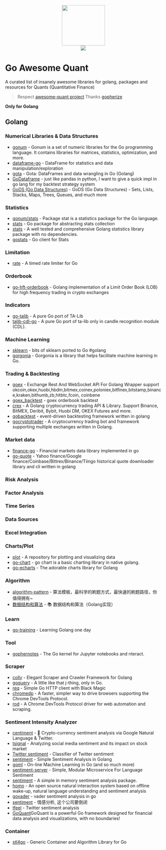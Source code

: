 <div align=center><img src="https://raw.githubusercontent.com/goex-top/go-awesome-quant/master/gopher.png" height="130" width="139"/></div>
<div align=center><img src="https://awesome.re/badge.svg" /></div>

# Go Awesome Quant

A curated list of insanely awesome libraries for golang, packages and resources for Quants (Quantitative Finance)
> Respect [awesome-quant project](https://github.com/wilsonfreitas/awesome-quant)
> Thanks [gopherize](https://gopherize.me/)

**Only for Golang**

## Golang

### Numerical Libraries & Data Structures
- [gonum](https://www.gonum.org/) - Gonum is a set of numeric libraries for the Go programming language. It contains libraries for matrices, statistics, optimization, and more.
- [dataframe-go](https://github.com/rocketlaunchr/dataframe-go) - DataFrame for statistics and data manipulation/exploration
- [gota](https://github.com/go-gota/gota) - Gota: DataFrames and data wrangling in Go (Golang)
- [GoDataframe](https://github.com/qingtiandalaoye/GoDataframe) - just like pandas in python, I want to give a quick impl in go lang for my backtest strategy system
- [GoDS (Go Data Structures)](https://github.com/emirpasic/gods) - GoDS (Go Data Structures) - Sets, Lists, Stacks, Maps, Trees, Queues, and much more

### Statistics
- [gonum/stats](https://github.com/gonum/gonum/tree/master/stat) - Package stat is a statistics package for the Go language.
- [stats](https://github.com/segmentio/stats) - Go package for abstracting stats collection
- [stats](https://github.com/montanaflynn/stats) - A well tested and comprehensive Golang statistics library package with no dependencies.
- [gostats](https://github.com/lyft/gostats) - Go client for Stats

### Limitation
- [rate](https://github.com/goex-top/rate) - A timed rate limiter for Go

### Orderbook
- [go-hft-orderbook](https://github.com/alexey-ernest/go-hft-orderbook) - Golang implementation of a Limit Order Book (LOB) for high frequency trading in crypto exchanges

### Indicators
- [go-talib](https://github.com/markcheno/go-talib) - A pure Go port of TA-Lib
- [talib-cdl-go](https://github.com/iwat/talib-cdl-go) - A pure Go port of ta-lib only in candle recognition module (CDL).

### Machine Learning
- [sklearn](https://github.com/pa-m/sklearn) - bits of sklearn ported to Go #golang
- [gorgonia](https://github.com/gorgonia/gorgonia) - Gorgonia is a library that helps facilitate machine learning in Go.

### Trading & Backtesting
- [goex](https://github.com/nntaoli-project/goex) - Exchange Rest And WebSocket API For Golang Wrapper support okcoin,okex,huobi,hbdm,bitmex,coinex,poloniex,bitfinex,bitstamp,binance,kraken,bithumb,zb,hitbtc,fcoin, coinbene
- [goex_backtest](https://github.com/nntaoli-project/goex_backtest) - goex orderbook backtest
- [crex](https://github.com/coinrust/crex) - A Golang cryptocurrency trading API & Library. Support Binance, BitMEX, Deribit, Bybit, Huobi DM, OKEX Futures and more.
- [gobacktest](https://github.com/dirkolbrich/gobacktest) - event-driven backtesting framework written in golang
- [gocryptotrader](https://github.com/thrasher-corp/gocryptotrader) - A cryptocurrency trading bot and framework supporting multiple exchanges written in Golang.

### Market data
- [finance-go](https://github.com/piquette/finance-go) - Financial markets data library implemented in go
- [go-quote](https://github.com/markcheno/go-quote) - Yahoo finance/Google finance/Coinbase/Bittrex/Binance/Tiingo historical quote downloader library and cli written in golang


### Risk Analysis

### Factor Analysis

### Time Series

### Data Sources

### Excel Integration

### Charts/Plot
- [plot](https://github.com/gonum/plot) - A repository for plotting and visualizing data
- [go-chart](https://github.com/wcharczuk/go-chart) - go chart is a basic charting library in native golang.
- [go-echarts](https://github.com/go-echarts/go-echarts) - The adorable charts library for Golang

### Algorithm
- [algorithm-pattern](https://github.com/greyireland/algorithm-pattern) - 算法模板，最科学的刷题方式，最快速的刷题路径，你值得拥有~
- [数据结构和算法](https://github.com/hunterhug/goa.c) - 📚 数据结构和算法（Golang实现）

### Learn
- [go-training](https://github.com/go-training/training) - Learning Golang one day

### Tool
- [gophernotes](https://github.com/gopherdata/gophernotes) - The Go kernel for Jupyter notebooks and nteract.

### Scraper
- [colly](https://github.com/gocolly/colly) - Elegant Scraper and Crawler Framework for Golang
- [goquery](https://github.com/PuerkitoBio/goquery) - A little like that j-thing, only in Go.
- [req](github.com/imroc/req/v3) - Simple Go HTTP client with Black Magic
- [chromedp](github.com/chromedp/chromedp) - A faster, simpler way to drive browsers supporting the Chrome DevTools Protocol.
- [rod](github.com/go-rod/rod) - A Chrome DevTools Protocol driver for web automation and scraping.


### Sentiment Intensity Analyzer
- [centiment](https://github.com/elithrar/centiment) - 🤖 Crypto-currency sentiment analysis via Google Natural Language & Twitter.
- [tsignal](https://github.com/mchmarny/tsignal) - Analyzing social media sentiment and its impact on stock market
- [Twitter sentiment](https://github.com/jbrukh/sentiment) - Classifier of Twitter sentiment
- [sentiment](https://github.com/cdipaolo/sentiment) - Simple Sentiment Analysis in Golang
- [goml](https://github.com/cdipaolo/goml) - On-line Machine Learning in Go (and so much more)
- [sentiment-server](https://github.com/cdipaolo/sentiment-server) - Simple, Modular Microservice For Language Sentiment
- [sentiment](https://github.com/SocialHarvest/sentiment) - A simple in memory sentiment analysis package.
- [homo](https://github.com/vufa/homo) - An open source natural interaction system based on offline wake-up, natural language understanding and sentiment analysis
- [govader](https://github.com/jonreiter/govader) - vader sentiment analysis in go
- [sentiment](https://github.com/lixy529/sentiment) - 情感分析, 这个公司要倒闭
- [tfeel](https://github.com/mchmarny/tfeel) - Twitter sentiment analysis
- [GoQuant](https://github.com/Go-Quant/goquant)GoQuant is a powerful Go framework designed for financial data analysis and visualizations, with no boundaries!



### Container
- [stl4go](https://github.com/chen3feng/stl4go) - Generic Container and Algorithm Library for Go










